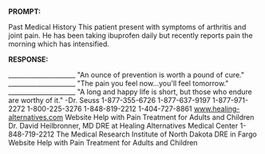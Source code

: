 **PROMPT:**

Past Medical History This patient present with symptoms of arthritis and joint pain. He has been taking ibuprofen daily but recently reports pain the morning which has intensified. 

**RESPONSE:**

 _____________________  "An ounce of prevention is worth a pound of cure." _____________________  "The pain you feel now...you'll feel tomorrow." _____________________  "A long and happy life is short, but those who endure are worthy of it."  -Dr. Seuss  1-877-355-6726  1-877-637-9197  1-877-971-2272  1-800-225-3276  1-848-819-2212  1-404-727-8861   www.healing-alternatives.com Website Help with Pain Treatment for Adults and Children   Dr. David Heilbronner, MD   DRE at Healing Alternatives Medical Center 1-848-719-2212   The Medical Research Institute of North Dakota   DRE in Fargo Website Help with Pain Treatment for Adults and Children